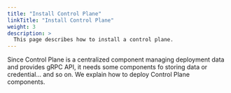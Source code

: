 ```yaml
---
title: "Install Control Plane"
linkTitle: "Install Control Plane"
weight: 3
description: >
  This page describes how to install a control plane.
---
```


Since Control Plane is a centralized component managing deployment data and provides gRPC API, it needs some components fo storing data or credential... and so on. We explain how to deploy Control Plane components.
